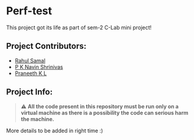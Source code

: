 # Perf-test

<p>This project got its life as part of sem-2 C-Lab mini project!</p>

## Project Contributors:

* [Rahul Samal](https://github.com/*add_your_link_here*)
* [P K Navin Shrinivas ](https://github.com/NavinShrinivas)
* [Praneeth K L](https://github.com/*add_your_link_here*)


## Project Info:
> :warning: **All the code present in this repository must be run only on a virtual machine as there is a possibility the code can serious harm the machine.**


More details to be added in right time :)

